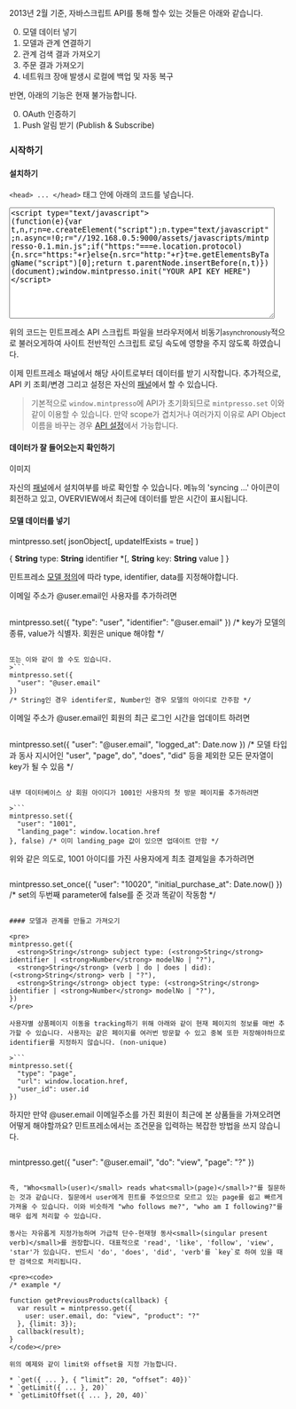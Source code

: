2013년 2월 기준, 자바스크립트 API를 통해 할수 있는 것들은 아래와 같습니다.

0. 모델 데이터 넣기
0. 모델과 관계 연결하기
0. 관계 검색 결과 가져오기
0. 주문 결과 가져오기
0. 네트워크 장애 발생시 로컬에 백업 및 자동 복구

반면, 아래의 기능은 현재 불가능합니다.

0. OAuth 인증하기
0. Push 알림 받기 (Publish & Subscribe)

### 시작하기
#### 설치하기

`<head> ... </head>` 태그 안에 아래의 코드를 넣습니다.


<textarea class="code" style="width:95%; height:200px">
<script type="text/javascript">
(function(e){var t,n,r;n=e.createElement("script");n.type="text/javascript";n.async=!0;r="//192.168.0.5:9000/assets/javascripts/mintpresso-0.1.min.js";if("https:"===e.location.protocol){n.src="https:"+r}else{n.src="http:"+r}t=e.getElementsByTagName("script")[0];return t.parentNode.insertBefore(n,t)})(document);window.mintpresso.init("YOUR API KEY HERE")
</script>
</textarea>

위의 코드는 민트프레소 API 스크립트 파일을 브라우저에서 비동기<small>asynchronously</small>적으로 불러오게하여 사이트 전반적인 스크립트 로딩 속도에 영향을 주지 않도록 하였습니다.

이제 민트프레소 패널에서 해당 사이트로부터 데이터를 받기 시작합니다. 추가적으로, API 키 조회/변경 그리고 설정은 자신의 <a href="@routes.Panel.overview(user.id)">패널</a>에서 할 수 있습니다.

<blockquote>
  기본적으로 <code>window.mintpresso</code>에 API가 초기화되므로 <code>mintpresso.set</code> 이와 같이 이용할 수 있습니다. 만약 scope가 겹치거나 여러가지 이유로 API Object 이름을 바꾸는 경우 <a href="@routes.Panel.overview(user.id)#!/api" target="_blank">API 설정</a>에서 가능합니다.
</blockquote>

#### 데이터가 잘 들어오는지 확인하기

이미지

자신의 <a href="@routes.Panel.overview(user.id)" target="_blank">패널</a>에서 설치여부를 바로 확인할 수 있습니다. 메뉴의 'syncing ...' 아이콘이 회전하고 있고, OVERVIEW에서 최근에 데이터를 받은 시간이 표시됩니다.

#### 모델 데이터를 넣기 

>
mintpresso.set( jsonObject[, updateIfExists = true] )

>
{ 
  <strong>String</strong> type: <strong>String</strong> identifier *[,
    <strong>String</strong> key: <strong>String</strong> value
  ]
}

민트프레소 <a href="" target="_blank">모델 정의</a>에 따라 type, identifier, data를 지정해야합니다.

이메일 주소가 @user.email인 사용자를 추가하려면

>```
mintpresso.set({
  "type": "user",
  "identifier": "@user.email"
})
/* key가 모델의 종류, value가 식별자. 회원은 unique 해야함 */
```

또는 이와 같이 쓸 수도 있습니다.
>```
mintpresso.set({
  "user": "@user.email"
})
/* String인 경우 identifer로, Number인 경우 모델의 아이디로 간주함 */
```

이메일 주소가 @user.email인 회원의 최근 로그인 시간을 업데이트 하려면

>```
mintpresso.set({
  "user": "@user.email",
  "logged_at": Date.now
})
/* 모델 타입과 동사 지시어인 "user", "page", do", "does", "did" 등을 제외한 모든 문자열이 key가 될 수 있음 */
```

내부 데이터베이스 상 회원 아이디가 1001인 사용자의 첫 방문 페이지를 추가하려면

>```
mintpresso.set({
  "user": "1001",
  "landing_page": window.location.href
}, false) /* 이미 landing_page 값이 있으면 업데이트 안함 */
```

위와 같은 의도로, 1001 아이디를 가진 사용자에게 최초 결제일을 추가하려면

>```
mintpresso.set_once({
  "user": "10020",
  "initial_purchase_at": Date.now()
}) /* set의 두번째 parameter에 false를 준 것과 똑같이 작동함 */
```

#### 모델과 관계를 만들고 가져오기

<pre>
mintpresso.get({
  <strong>String</strong> subject type: (<strong>String</strong> identifier | <strong>Number</strong> modelNo | "?"),
  <strong>String</strong> (verb | do | does | did): (<strong>String</strong> verb | "?"),
  <strong>String</strong> object type: (<strong>String</strong> identifier | <strong>Number</strong> modelNo | "?"),
})
</pre>

사용자별 상품페이지 이동을 tracking하기 위해 아래와 같이 현재 페이지의 정보를 매번 추가할 수 있습니다. 사용자는 같은 페이지를 여러번 방문할 수 있고 중복 또한 저장해야하므로 identifier를 지정하지 않습니다. (non-unique)

>```
mintpresso.set({
  "type": "page",
  "url": window.location.href,
  "user_id": user.id
})
```

하지만 만약 @user.email 이메일주소를 가진 회원이 최근에 본 상품들을 가져오려면 어떻게 해야할까요? 민트프레소에서는 조건문을 입력하는 복잡한 방법을 쓰지 않습니다.

>```
mintpresso.get({
  "user": "@user.email",
  "do": "view",
  "page": "?"
})
```

즉, "Who<small>(user)</small> reads what<small>(page)</small>?"를 질문하는 것과 같습니다. 질문에서 user에게 힌트를 주었으므로 모르고 있는 page를 쉽고 빠르게 가져올 수 있습니다. 이와 비슷하게 "who follows me?", "who am I following?"를 매우 쉽게 처리할 수 있습니다.

동사는 자유롭게 지정가능하며 가급적 단수-현재형 동사<small>(singular present verb)</small>를 권장합니다. 대표적으로 'read', 'like', 'follow', 'view', 'star'가 있습니다. 반드시 'do', 'does', 'did', 'verb'를 `key`로 하여 있을 때만 검색으로 처리됩니다.

<pre><code>
/* example */

function getPreviousProducts(callback) {
  var result = mintpresso.get({
    user: user.email, do: "view", "product": "?"
  }, {limit: 3});
  callback(result);
}
</code></pre>

위의 예제와 같이 limit와 offset을 지정 가능합니다.

* `get({ ... }, { “limit”: 20, “offset”: 40})`
* `getLimit({ ... }, 20)`
* `getLimitOffset({ ... }, 20, 40)`